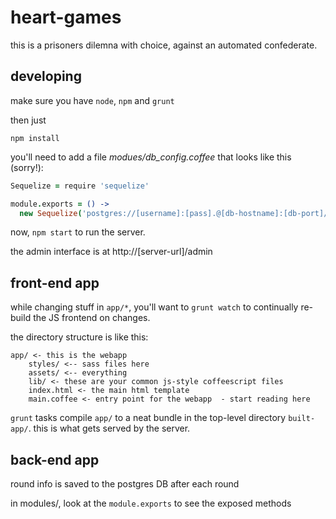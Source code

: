 # heart-games

this is a prisoners dilemna with choice, against an automated confederate.

## developing

make sure you have `node`, `npm` and `grunt`

then just

```npm install```

you'll need to add a file *modues/db_config.coffee* that looks like this (sorry!):

```coffee
Sequelize = require 'sequelize'

module.exports = () ->
  new Sequelize('postgres://[username]:[pass].@[db-hostname]:[db-port]/[db-name]')
```

now, `npm start` to run the server.

the admin interface is at http://[server-url]/admin

## front-end app

while changing stuff in `app/*`, you'll want to `grunt watch` to continually re-build the JS frontend on changes.

the directory structure is like this:

```
app/ <- this is the webapp 
    styles/ <-- sass files here
    assets/ <-- everything 
	lib/ <- these are your common js-style coffeescript files
	index.html <- the main html template
	main.coffee <- entry point for the webapp  - start reading here
```

`grunt` tasks compile `app/` to a neat bundle in the top-level directory `built-app/`. this is what gets served by the server.

## back-end app

round info is saved to the postgres DB after each round

in modules/, look at the `module.exports` to see the exposed methods

